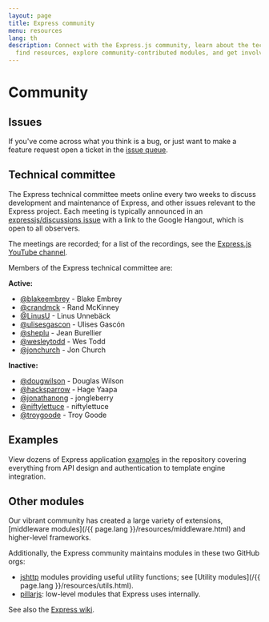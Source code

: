 ```yaml
---
layout: page
title: Express community
menu: resources
lang: th
description: Connect with the Express.js community, learn about the technical committee,
  find resources, explore community-contributed modules, and get involved in discussions.
---
```


# Community

## Issues

If you've come across what you think is a bug, or just want to make
a feature request open a ticket in the [issue queue](https://github.com/expressjs/express/issues).

## Technical committee

The Express technical committee meets online every two weeks to discuss development and maintenance of Express, and other issues relevant to the Express project.
Each meeting is typically announced in an [expressjs/discussions issue](https://github.com/expressjs/discussions/issues) with a link to the Google Hangout, which is
open to all observers.

The meetings are recorded; for a list of the recordings, see the [Express.js YouTube channel](https://www.youtube.com/channel/UCYjxjAeH6TRik9Iwy5nXw7g).

Members of the Express technical committee are:

**Active:**

- [@blakeembrey](https://github.com/blakeembrey) - Blake Embrey
- [@crandmck](https://github.com/crandmck) - Rand McKinney
- [@LinusU](https://github.com/LinusU) - Linus Unnebäck
- [@ulisesgascon](https://github.com/ulisesGascon) - Ulises Gascón
- [@sheplu](https://github.com/sheplu) - Jean Burellier
- [@wesleytodd](https://github.com/wesleytodd) - Wes Todd
- [@jonchurch](https://github.com/jonchurch) - Jon Church


**Inactive:**

- [@dougwilson](https://github.com/dougwilson) - Douglas Wilson
- [@hacksparrow](https://github.com/hacksparrow) - Hage Yaapa
- [@jonathanong](https://github.com/jonathanong) - jongleberry
- [@niftylettuce](https://github.com/niftylettuce) - niftylettuce
- [@troygoode](https://github.com/troygoode) - Troy Goode



## Examples

View dozens of Express application [examples](https://github.com/expressjs/express/tree/master/examples)
in the repository covering everything from API design and authentication to template engine integration.

## Other modules

Our vibrant community has created a large variety of extensions,
[middleware modules](/{{ page.lang }}/resources/middleware.html) and higher-level frameworks.  

Additionally, the Express community maintains modules in these two GitHub orgs:

- [jshttp](https://jshttp.github.io/) modules providing useful utility functions; see [Utility modules](/{{ page.lang }}/resources/utils.html).
- [pillarjs](https://pillarjs.github.io/): low-level modules that Express uses internally.

See also the [Express wiki](https://github.com/expressjs/express/wiki).
